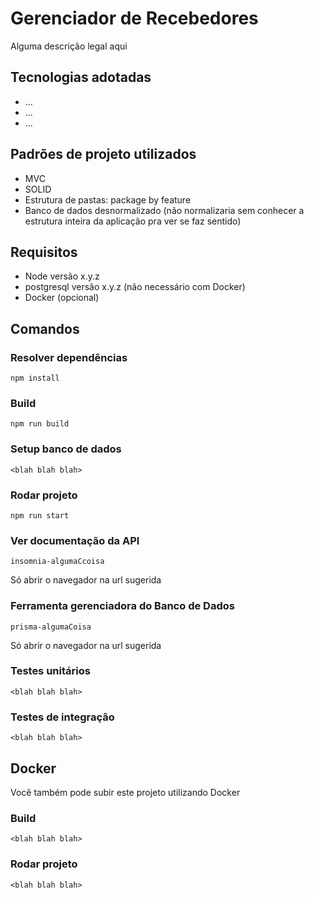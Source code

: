 # Gerenciador de Recebedores

Alguma descrição legal aqui

## Tecnologias adotadas

- ...
- ...
- ...

## Padrões de projeto utilizados

- MVC
- SOLID
- Estrutura de pastas: package by feature
- Banco de dados desnormalizado (não normalizaria sem conhecer a estrutura inteira da aplicação pra ver se faz sentido)

## Requisitos

- Node versão x.y.z
- postgresql versão x.y.z (não necessário com Docker)
- Docker (opcional)

## Comandos

### Resolver dependências

```
npm install
```

### Build

```
npm run build
```

### Setup banco de dados

```
<blah blah blah>
```

### Rodar projeto

```
npm run start
```

### Ver documentação da API

```
insomnia-algumaCcoisa
```
Só abrir o navegador na url sugerida

### Ferramenta gerenciadora do Banco de Dados

```
prisma-algumaCoisa
```
Só abrir o navegador na url sugerida

### Testes unitários

```
<blah blah blah>
```

### Testes de integração

```
<blah blah blah>
```

## Docker

Você também pode subir este projeto utilizando Docker

### Build

```
<blah blah blah>
```

### Rodar projeto

```
<blah blah blah>
```